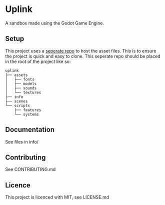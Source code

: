 # Uplink
A sandbox made using the Godot Game Engine.

## Setup
This project uses a [seperate repo](https://github.com/josephtheengineer/edenuniversebuilder-assets) to host the asset files. This is to ensure the project is quick and easy to clone. This seperate repo should be placed in the root of the project like so:

```
uplink
├── assets
│   ├── fonts
│   ├── models
│   ├── sounds
│   └── textures
├── info
├── scenes
└── scripts
    ├── features
    └── systems
```
## Documentation
See files in info/

## Contributing
See CONTRIBUTING.md

## Licence
This project is licenced with MIT, see LICENSE.md
